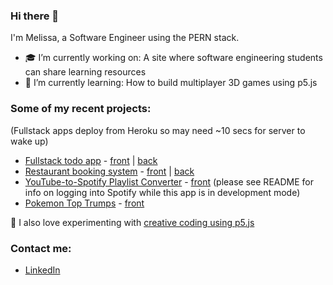 ### Hi there 👋

<!--
**rosemelissa/rosemelissa** is a ✨ _special_ ✨ repository because its `README.md` (this file) appears on your GitHub profile.

Here are some ideas to get you started:

- 🌱 I’m currently learning ...
- 👯 I’m looking to collaborate on ...
- 💬 Ask me about ...
- ⚡ Fun fact: ...
- 🔭 I'm currently working on...
- 🤔 I’m looking for help with: finding my first role
- 📫 How to reach me: <a href="https://www.linkedin.com/in/melissa-rose123/">LinkedIn<a/>
- 😄 Pronouns: she/her
-->

I'm Melissa, a Software Engineer using the PERN stack.

- 🎓 I’m currently working on: A site where software engineering students can share learning resources
- 🌱 I’m currently learning: How to build multiplayer 3D games using p5.js

### Some of my recent projects:
(Fullstack apps deploy from Heroku so may need ~10 secs for server to wake up)

- <a href="https://melissa-todo-projects.netlify.app/">Fullstack todo app<a> - <a href="https://github.com/rosemelissa/todo-projects-frontend">front</a> | <a href="https://github.com/rosemelissa/todo-projects-backend">back</a>
- [Restaurant booking system](https://rosemelissa-restaurant.netlify.app/) - [front](https://github.com/rosemelissa/restaurant-frontend) | [back](https://github.com/rosemelissa/restaurant-backend)
- [YouTube-to-Spotify Playlist Converter](https://rosemelissa-playlist-converter.netlify.app/) - [front](https://github.com/rosemelissa/playlist-converter-frontend) (please see README for info on logging into Spotify while this app is in development mode)
- <a href="https://melissa-pokemon-top-trumps.netlify.app/">Pokemon Top Trumps</a> - <a href="https://github.com/rosemelissa/pokemon-top-trumps">front</a>

🎨 I also love experimenting with <a href="https://openprocessing.org/user/334099?view=sketches&o=36">creative coding using p5.js</a>

### Contact me:
- [LinkedIn](https://www.linkedin.com/in/melissa-rose123/)
